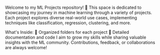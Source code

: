 Welcome to my ML Projects repository! 🚀 This space is dedicated to showcasing my journey in machine learning through a variety of projects. Each project explores diverse real-world use cases, implementing techniques like classification, regression, clustering, and more.

What's Inside:
📂 Organized folders for each project
📑 Detailed documentation and code
I aim to grow my skills while sharing valuable insights with the ML community. Contributions, feedback, or collaborations are always welcome!
